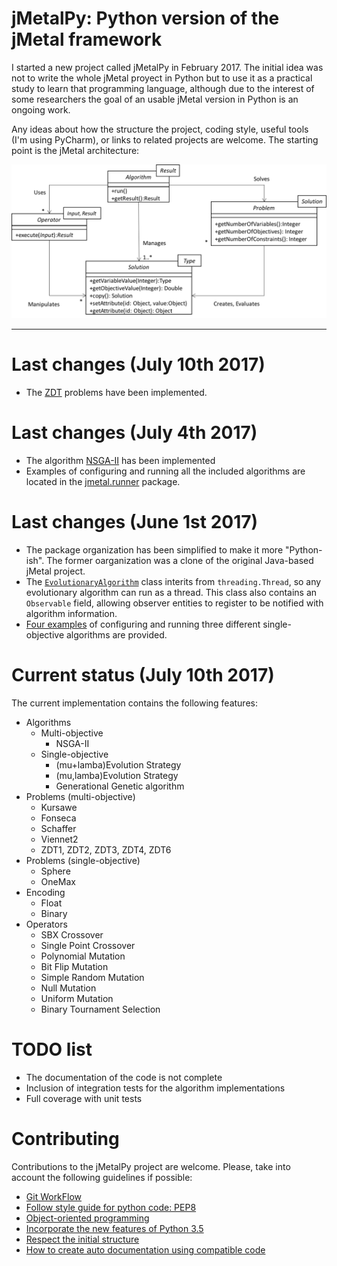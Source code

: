 # jMetalPy: Python version of the jMetal framework

I started a new project called jMetalPy in February 2017. The initial idea was not to write the whole jMetal proyect in Python but to use it as a practical study to learn that programming language, although due to the interest of some researchers the goal of an usable jMetal version in Python is an ongoing work.

Any ideas about how the structure the project, coding style, useful tools (I'm using PyCharm), or links to related projects are welcome. The starting point is the jMetal architecture:

![jMetal architecture](resources/jMetal5UML.png)


---

# Last changes (July 10th 2017)
* The [ZDT](https://github.com/jMetal/jMetalPy/blob/master/jmetal/problem/multiobjective/zdt.py) problems have been implemented.

# Last changes (July 4th 2017)
* The algorithm [NSGA-II](https://github.com/jMetal/jMetalPy/blob/master/jmetal/algorithm/multiobjective/nsgaii.py) has been implemented
* Examples of configuring and running all the included algorithms are located in the [jmetal.runner](https://github.com/jMetal/jMetalPy/tree/master/jmetal/runner) package.


# Last changes (June 1st 2017)
* The package organization has been simplified to make it more "Python-ish". The former oarganization was a clone of the original Java-based jMetal project.
* The [`EvolutionaryAlgorithm`](https://github.com/jMetal/jMetalPy/blob/master/jmetal/core/algorithm.py) class interits from `threading.Thread`, so any evolutionary algorithm can run as a thread. This class also contains an `Observable` field, allowing observer entities to register to be notified with algorithm information. 
* [Four examples](https://github.com/jMetal/jMetalPy/tree/master/jmetal/runner) of configuring and running three different single-objective algorithms are provided.

# Current status (July 10th 2017)
The current implementation contains the following features: 
* Algorithms
  * Multi-objective
    * NSGA-II
  * Single-objective
    * (mu+lamba)Evolution Strategy
    * (mu,lamba)Evolution Strategy
    * Generational Genetic algorithm
* Problems (multi-objective)
  * Kursawe
  * Fonseca
  * Schaffer
  * Viennet2
  * ZDT1, ZDT2, ZDT3, ZDT4, ZDT6
* Problems (single-objective)
  * Sphere
  * OneMax
* Encoding
  * Float
  * Binary
* Operators
  * SBX Crossover
  * Single Point Crossover
  * Polynomial Mutation
  * Bit Flip Mutation
  * Simple Random Mutation
  * Null Mutation
  * Uniform Mutation
  * Binary Tournament Selection

# TODO list
* The documentation of the code is not complete
* Inclusion of integration tests for the algorithm implementations
* Full coverage with unit tests

# Contributing
  Contributions to the jMetalPy project are welcome. Please, take into account the following guidelines if possible:

  - [Git WorkFlow](resources/pages/workflow_git.md)
  - [Follow style guide for python code: PEP8](resources/pages/code_style.md)
  - [Object-oriented programming](resources/pages/poo.md)
  - [Incorporate the new features of Python 3.5](resources/pages/features_python3.md)
  - [Respect the initial structure](resources/pages/project_structure.md)
  - [How to create auto documentation using compatible code](resources/pages/auto_doc.md)
